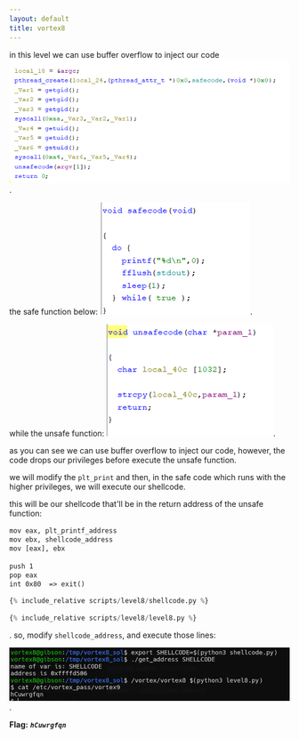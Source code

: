 ```yaml
---
layout: default
title: vortex8
---
```




in this level we can use buffer overflow to inject our code
![image](./images/level8_1.png).

the safe function below:
![image](./images/level8_2.png).

while the unsafe function:
![image](./images/level8_3.png).

as you can see we can use buffer overflow to inject our code, however, the code drops our privileges before execute the unsafe function. 

we will modify the `plt_print` and then, in the safe code which runs with the higher privileges, we will execute our shellcode.

this will be our shellcode that'll be in the return address of the unsafe function:
```
mov eax, plt_printf_address
mov ebx, shellcode_address
mov [eax], ebx

push 1
pop eax 
int 0x80  => exit()
```

```python
{% include_relative scripts/level8/shellcode.py %}
```


```python
{% include_relative scripts/level8/level8.py %}
```
.
so, modify `shellcode_address`, and execute those lines:

![image](./images/level8_4.png).

**Flag:** ***`hCuwrgfqn`***